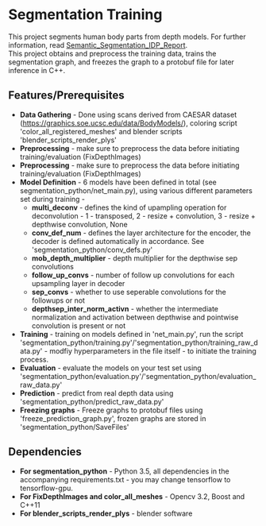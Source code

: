Segmentation Training
=====================

This project segments human body parts from depth models. For further information, read [Semantic_Segmentation_IDP_Report](segmentation_python/Documents/Semantic_Segmentation_IDP_Report.pdf).  
This project obtains and preprocess the training data, trains the segmentation graph, and freezes the graph to a protobuf file for later inference in C++.

Features/Prerequisites
--------
* **Data Gathering** - Done using scans derived from CAESAR dataset (https://graphics.soe.ucsc.edu/data/BodyModels/), coloring script 'color_all_registered_meshes' and blender scripts 'blender_scripts_render_plys'
* **Preprocessing** - make sure to preprocess the data before initiating training/evaluation (FixDepthImages)
* **Preprocessing** - make sure to preprocess the data before initiating training/evaluation (FixDepthImages)
* **Model Definition** - 6 models have been defined in total (see segmentation_python/net_main.py), using various different parameters set during training - 
    * **multi_deconv** - defines the kind of upampling operation for deconvolution - 1 - transposed, 2 - resize + convolution, 3 - resize + depthwise convolution, None
    * **conv_def_num** - defines the layer architecture for the encoder, the decoder is defined automatically in accordance. See 'segmentation_python/conv_defs.py'
    * **mob_depth_multiplier** - depth multiplier for the depthwise sep convolutions
    * **follow_up_convs** - number of follow up convolutions for each upsampling layer in decoder
    * **sep_convs** - whether to use seperable convolutions for the followups or not
    * **depthsep_inter_norm_activn** - whether the intermediate normalization and activation between depthwise and pointwise convolution is present or not
* **Training** - training on models defined in 'net_main.py', run the script 'segmentation_python/training.py'/'segmentation_python/training_raw_data.py' - modfiy hyperparameters in the file itself - to initiate the training process.
* **Evaluation** - evaluate the models on your test set using 'segmentation_python/evaluation.py'/'segmentation_python/evaluation_raw_data.py' 
* **Prediction** - predict from real depth data using 'segmentation_python/predict_raw_data.py'
* **Freezing graphs** - Freeze graphs to protobuf files using 'freeze_prediction_graph.py', frozen graphs are stored in 'segmentation_python/SaveFiles'

Dependencies
------------
* **For segmentation_python** - Python 3.5, all dependencies in the accompanying requirements.txt - you may change tensorflow to tensorflow-gpu.
* **For FixDepthImages and color_all_meshes** - Opencv 3.2, Boost and C++11
* **For blender_scripts_render_plys** - blender software